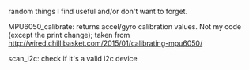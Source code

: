 random things I find useful and/or don't want to forget.



MPU6050_calibrate: returns accel/gyro calibration values. Not my code (except the print change); taken from http://wired.chillibasket.com/2015/01/calibrating-mpu6050/


scan_i2c: check if it's a valid i2c device